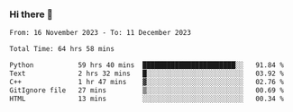 ### Hi there 👋

<!--
**floyiac/floyiac** is a ✨ _special_ ✨ repository because its `README.md` (this file) appears on your GitHub profile.

Here are some ideas to get you started:

- 🔭 I’m currently working on ...
- 🌱 I’m currently learning ...
- 👯 I’m looking to collaborate on ...
- 🤔 I’m looking for help with ...
- 💬 Ask me about ...
- 📫 How to reach me: ...
- 😄 Pronouns: ...
- ⚡ Fun fact: ...
-->

<!--START_SECTION:waka-->

```txt
From: 16 November 2023 - To: 11 December 2023

Total Time: 64 hrs 58 mins

Python           59 hrs 40 mins  ███████████████████████░░   91.84 %
Text             2 hrs 32 mins   █░░░░░░░░░░░░░░░░░░░░░░░░   03.92 %
C++              1 hr 47 mins    ▓░░░░░░░░░░░░░░░░░░░░░░░░   02.76 %
GitIgnore file   27 mins         ▒░░░░░░░░░░░░░░░░░░░░░░░░   00.69 %
HTML             13 mins         ░░░░░░░░░░░░░░░░░░░░░░░░░   00.34 %
```

<!--END_SECTION:waka-->
